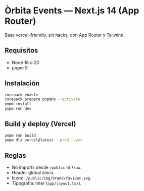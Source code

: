 # Òrbita Events — Next.js 14 (App Router)

Base vercel-friendly, sin hacks, con App Router y Tailwind.

## Requisitos
- Node 18 o 20
- pnpm 9

## Instalación
```bash
corepack enable
corepack prepare pnpm@9 --activate
pnpm install
pnpm run dev
```

## Build y deploy (Vercel)
```bash
pnpm run build
pnpm dlx vercel@latest --prod --yes
```

## Reglas
- No imports desde `/public` ni `?raw`.
- Header global único.
- Icono: `/public/img/brand/favicon.svg`.
- Tipografía: Inter (`app/layout.tsx`).
